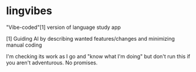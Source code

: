 # lingvibes
"Vibe-coded"[1] version of language study app

[1] Guiding AI by describing wanted features/changes and minimizing manual coding

I'm checking its work as I go and "know what I'm doing" but don't run this if you aren't adventurous. No promises.
